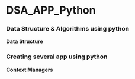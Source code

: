 # DSA_APP_Python
### Data Structure & Algorithms using python
**Data Structure**

### Creating several app using python
**Context Managers**

